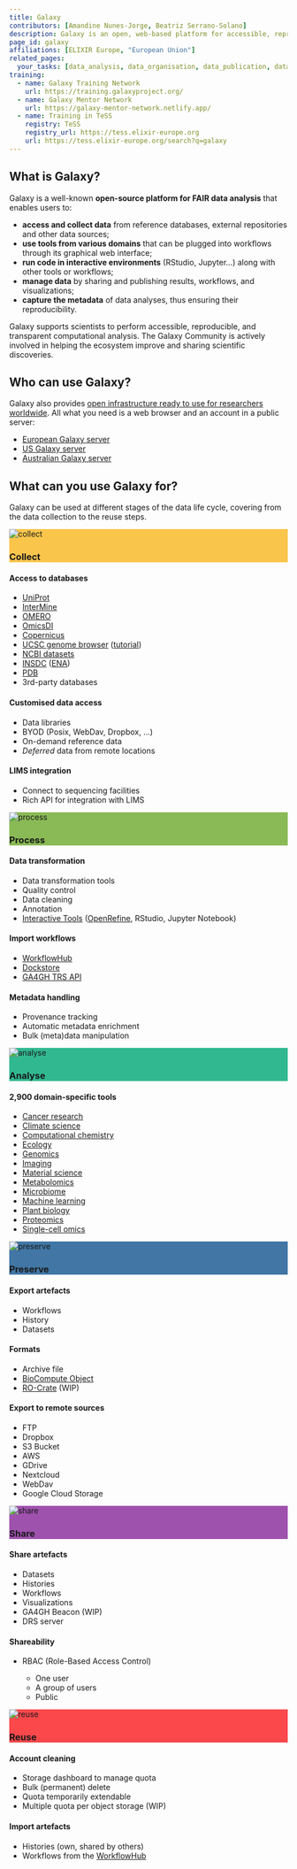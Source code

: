 ```yaml
---
title: Galaxy
contributors: [Amandine Nunes-Jorge, Beatriz Serrano-Solano]
description: Galaxy is an open, web-based platform for accessible, reproducible, and transparent computational research.
page_id: galaxy
affiliations: [ELIXIR Europe, "European Union"]
related_pages: 
  your_tasks: [data_analysis, data_organisation, data_publication, data_quality, data_transfer, existing_data, identifiers, machine_actionability, metadata]
training:
  - name: Galaxy Training Network
    url: https://training.galaxyproject.org/
  - name: Galaxy Mentor Network
    url: https://galaxy-mentor-network.netlify.app/
  - name: Training in TeSS
    registry: TeSS
    registry_url: https://tess.elixir-europe.org
    url: https://tess.elixir-europe.org/search?q=galaxy
---
```


## What is Galaxy?

Galaxy is a well-known **open-source platform for FAIR data analysis** that enables users to:
- **access and collect data** from reference databases, external repositories and other data sources;
- **use tools from various domains** that can be plugged into workflows through its graphical web interface;
- **run code in interactive environments** (RStudio, Jupyter...) along with other tools or workflows;
- **manage data** by sharing and publishing results, workflows, and visualizations;
- **capture the metadata** of data analyses, thus ensuring their reproducibility.

Galaxy supports scientists to perform accessible, reproducible, and transparent computational analysis. The Galaxy Community is actively involved in helping the ecosystem improve and sharing scientific discoveries.

<!-- {% include image.html file="galaxy-rdmkit.png" caption="Figure 1. Uses of Galaxy throughout the whole data life cycle." alt="Galaxy RDMkit" %} -->
## Who can use Galaxy?

Galaxy also provides [open infrastructure ready to use for researchers worldwide](https://galaxyproject.org/use/). All what you need is a web browser and an account in a public server:
- [European Galaxy server](https://usegalaxy.eu/)
- [US Galaxy server](https://usegalaxy.org/)
- [Australian Galaxy server](https://usegalaxy.org.au/)

## What can you use Galaxy for?

Galaxy can be used at different stages of the data life cycle, covering from the data collection to the reuse steps. 


<div class="row row-cols-1 row-cols-sm-2 row-cols-lg-3 g-4">
  <div class="col">
    <div class="card border-3 h-100" style="border-color: #fac54b!important">
    <div style="background-color:#fac54b;">
        <img src="{{ '/images/life_cycle_icons/collect-icon.svg' | relative_url }}" class="card-img-top pt-3" style="max-height: 5em;" alt="collect">
        <h3 class="card-title text-center mb-4 ff-theme mt-0 text-white">Collect</h3>
      </div>
      <div class="card-body">
        <h4 class="mt-0">Access to databases</h4>
        <ul class="lh-sm">
          <li><a href="https://www.uniprot.org/">UniProt</a></li>
          <li><a href="http://intermine.org/">InterMine</a></li>
          <li><a href="https://www.openmicroscopy.org/omero/">OMERO</a></li>
          <li><a href="https://www.omicsdi.org/">OmicsDI</a></li>
          <li><a href="https://www.copernicus.eu/en">Copernicus</a></li>
          <li><a href="https://genome.ucsc.edu/">UCSC genome browser</a> (<a href="https://training.galaxyproject.org/training-material/topics/introduction/tutorials/galaxy-intro-strands/tutorial.html">tutorial</a>)</li>
          <li><a href="https://www.ncbi.nlm.nih.gov/datasets/">NCBI datasets</a></li>
          <li><a href="https://www.insdc.org/">INSDC</a> (<a href="https://www.ebi.ac.uk/ena/browser/about">ENA</a>)</li>
          <li><a href="https://www.rcsb.org/">PDB</a></li>
          <li>3rd-party databases</li>
        </ul>
        <h4>Customised data access</h4>
        <ul class="lh-sm">
          <li>Data libraries</li>
          <li>BYOD (Posix, WebDav, Dropbox, ...)</li>
          <li>On-demand reference data</li>
          <li><i>Deferred</i> data from remote locations</li>
        </ul>
        <h4>LIMS integration</h4>
        <ul class="lh-sm">
          <li>Connect to sequencing facilities</li>
          <li>Rich API for integration with LIMS</li>
        </ul>
      </div>
    </div>
  </div>
  <div class="col">
    <div class="card border-3 h-100" style="border-color: #8aba56!important">
      <div style="background-color:#8aba56;">
        <img src="{{ '/images/life_cycle_icons/process-icon.svg' | relative_url }}" class="card-img-top pt-3" style="max-height: 5em;" alt="process">
        <h3 class="card-title text-center mb-4 ff-theme mt-0 text-white">Process</h3>
      </div>
      <div class="card-body">
        <h4 class="mt-0">Data transformation</h4>
        <ul class="lh-sm">
          <li>Data transformation tools</li>
          <li>Quality control</li>
          <li>Data cleaning</li>
          <li>Annotation</li>
          <li><a href="https://live.usegalaxy.eu/">Interactive Tools</a> (<a href="https://openrefine.org/">OpenRefine</a>, RStudio, Jupyter Notebook)</li>
        </ul>
        <h4>Import workflows</h4>
        <ul class="lh-sm">
          <li><a href="https://workflowhub.eu/">WorkflowHub</a></li>
          <li><a href="https://dockstore.org/">Dockstore</a></li>
          <li><a href="https://www.ga4gh.org/news/tool-registry-service-api-enabling-an-interoperable-library-of-genomics-analysis-tools/">GA4GH TRS API</a></li>
        </ul>
        <h4>Metadata handling</h4>
        <ul class="lh-sm">
          <li>Provenance tracking</li>
          <li>Automatic metadata enrichment</li>
          <li>Bulk (meta)data manipulation</li>
        </ul>
      </div>
    </div>
  </div>
  <div class="col">
    <div class="card border-3 h-100" style="border-color: #32b890!important">
      <div style="background-color:#32b890;">
        <img src="{{ '/images/life_cycle_icons/analyse-icon.svg' | relative_url }}" class="card-img-top pt-3" style="max-height: 5em;" alt="analyse">
        <h3 class="card-title text-center mb-4 ff-theme mt-0 text-white">Analyse</h3>
      </div>
      <div class="card-body">
        <h4 class="mt-0">2,900 domain-specific tools</h4>
        <ul class="lh-sm">
          <li><a href="https://cancer.usegalaxy.eu/">Cancer research</a></li>
          <li><a href="https://climate.usegalaxy.eu/">Climate science</a></li>
          <li><a href="https://cheminformatics.usegalaxy.eu/">Computational chemistry</a></li>
          <li><a href="https://ecology.usegalaxy.eu/">Ecology</a></li>
          <li><a href="https://assembly.usegalaxy.eu/">Genomics</a></li>
          <li><a href="https://imaging.usegalaxy.eu/">Imaging</a></li>
          <li><a href="https://materials.usegalaxy.eu/">Material science</a></li>
          <li><a href="https://metabolomics.usegalaxy.eu/">Metabolomics</a></li>
          <li><a href="https://microbiome.usegalaxy.eu/">Microbiome</a></li>
          <li><a href="https://ml.usegalaxy.eu/">Machine learning</a></li>
          <li><a href="https://plants.usegalaxy.eu/">Plant biology</a></li>
          <li><a href="https://proteomics.usegalaxy.eu/">Proteomics</a></li>
          <li><a href="https://singlecell.usegalaxy.eu/">Single-cell omics</a></li>
        </ul>
      </div>
    </div>
  </div>
  <div class="col">
    <div class="card border-3 h-100" style="border-color: #4176a5!important">
      <div style="background-color:#4176a5;">
        <img src="{{ '/images/life_cycle_icons/preserve-icon.svg' | relative_url }}" class="card-img-top pt-3" style="max-height: 5em;" alt="preserve">
        <h3 class="card-title text-center mb-4 ff-theme mt-0 text-white">Preserve</h3>
      </div>
      <div class="card-body">
        <h4 class="mt-0">Export artefacts</h4>
        <ul class="lh-sm">
          <li>Workflows</li>
          <li>History</li>
          <li>Datasets</li>
        </ul>
        <h4>Formats</h4>
        <ul class="lh-sm">
          <li>Archive file</li>
          <li><a href="https://biocomputeobject.org/">BioCompute Object</a></li>
          <li><a href="https://www.researchobject.org/ro-crate/">RO-Crate</a> (WIP)</li>
        </ul>
        <h4>Export to remote sources</h4>
        <ul class="lh-sm">
          <li>FTP</li>
          <li>Dropbox</li>
          <li>S3 Bucket</li>
          <li>AWS</li>
          <li>GDrive</li>
          <li>Nextcloud</li>
          <li>WebDav</li>
          <li>Google Cloud Storage</li>
        </ul>
      </div>
    </div>
  </div>
  <div class="col">
    <div class="card border-3 h-100" style="border-color: #9e51ad!important">
      <div style="background-color:#9e51ad;">
        <img src="{{ '/images/life_cycle_icons/share-icon.svg' | relative_url }}" class="card-img-top pt-3" style="max-height: 5em;" alt="share">
        <h3 class="card-title text-center mb-4 ff-theme mt-0 text-white">Share</h3>
      </div>
      <div class="card-body">
        <h4 class="mt-0">Share artefacts</h4>
        <ul class="lh-sm">
          <li>Datasets</li>
          <li>Histories</li>
          <li>Workflows</li>
          <li>Visualizations</li>
          <li>GA4GH Beacon (WIP)</li>
          <li>DRS server</li>
        </ul>
        <h4>Shareability</h4>
        <ul class="lh-sm">
          <li>RBAC (Role-Based Access Control)</li>
          <ul class="lh-sm">
            <li>One user</li>
            <li>A group of users</li>
            <li>Public</li>
          </ul>
        </ul>
      </div>
    </div>
  </div>
  <div class="col">
    <div class="card border-3 h-100" style="border-color: #fa484b!important">
      <div style="background-color:#fa484b;">
        <img src="{{ '/images/life_cycle_icons/reuse-icon.svg' | relative_url }}" class="card-img-top pt-3" style="max-height: 5em;" alt="reuse">
        <h3 class="card-title text-center mb-4 ff-theme mt-0 text-white">Reuse</h3>
      </div>
      <div class="card-body">
        <h4 class="mt-0">Account cleaning</h4>
        <ul class="lh-sm">
          <li>Storage dashboard to manage quota</li>
          <li>Bulk (permanent) delete</li>
          <li>Quota temporarily extendable</li>
          <li>Multiple quota per object storage (WIP)</li>
        </ul>
        <h4>Import artefacts</h4>
        <ul class="lh-sm">
          <li>Histories (own, shared by others)</li>
          <li>Workflows from the <a href="https://workflowhub.eu/">WorkflowHub</a></li>
        </ul>
      </div>
    </div>
  </div>
</div>

